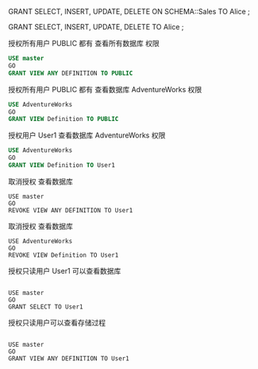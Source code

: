 GRANT SELECT, INSERT, UPDATE, DELETE ON SCHEMA::Sales TO Alice ;

GRANT SELECT, INSERT, UPDATE, DELETE TO Alice ;


授权所有用户 PUBLIC 都有 查看所有数据库 权限
```sql
USE master 
GO 
GRANT VIEW ANY DEFINITION TO PUBLIC
```
授权所有用户 PUBLIC 都有 查看数据库 AdventureWorks  权限

```sql
USE AdventureWorks 
GO 
GRANT VIEW Definition TO PUBLIC
```
授权用户 User1  查看数据库 AdventureWorks  权限

```sql
USE AdventureWorks 
GO 
GRANT VIEW Definition TO User1
```
取消授权 查看数据库
```
USE master  
GO  
REVOKE VIEW ANY DEFINITION TO User1 
```
取消授权 查看数据库

```
USE AdventureWorks  
GO  
REVOKE VIEW Definition TO User1 
```

授权只读用户 User1 可以查看数据库
```mssql

USE master 
GO 
GRANT SELECT TO User1

```


授权只读用户可以查看存储过程
```mssql

USE master 
GO 
GRANT VIEW ANY DEFINITION TO User1

```
